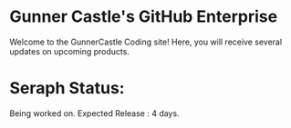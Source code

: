 # Gunner Castle's GitHub Enterprise
Welcome to the GunnerCastle Coding site! Here, you will receive several updates on upcoming products.

# Seraph Status:
Being worked on. Expected Release : 4 days.
